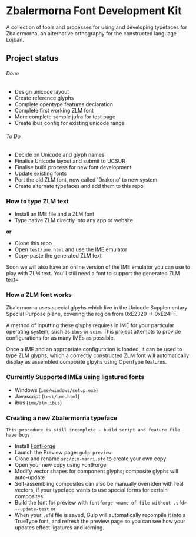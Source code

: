 
# Zbalermorna Font Development Kit

A collection of tools and processes for using and developing typefaces for
Zbalermorna, an alternative orthography for the constructed language Lojban.

## Project status

###### Done

- Design unicode layout
- Create reference glyphs
- Complete opentype features declaration
- Complete first working ZLM font
- More complete sample jufra for test page
- Create ibus config for existing unicode range

###### To Do

- Decide on Unicode and glyph names
- Finalise Unicode layout and submit to UCSUR
- Finalise build process for new font development
- Update existing fonts
- Port the old ZLM font, now called 'Drakono' to new system
- Create alternate typefaces and add them to this repo


### How to type ZLM text

- Install an IME file and a ZLM font
- Type native ZLM directly into any app or website

**or**

- Clone this repo
- Open `test/ime.html` and use the IME emulator
- Copy-paste the generated ZLM text

Soon we will also have an online version of the IME emulator you can use to play
with ZLM text. You'll still need a font to support the generated ZLM text~


### How a ZLM font works

Zbalermorna uses special glpyhs which live in the Unicode Supplementary
Special Purpose plane, covering the region from 0xE2320 -> 0xE24FF.

A method of inputting these glyphs requires in IME for your particular
operating system, such as `ibus` or `scim`. This project attempts to provide
configurations for as many IMEs as possible.

Once a IME and an appropriate configuration is loaded, it can be used to type
ZLM glyphs, which a correctly constructed ZLM font will automatically display
as assembled composite glpyhs using OpenType features.


### Currently Supported IMEs using ligatured fonts

- Windows (`ime/windows/setup.exe`)
- Javascript (`test/ime.html`)
- ibus (`ime/zlm.ibus`)


### Creating a new Zbalermorna typeface

```
This procedure is still incomplete - build script and feature file have bugs
```

- Install [FontForge](http://fontforge.github.io)
- Launch the Preview page: `gulp preview`
- Clone and rename `src/zlm-manri.sfd` to create your own copy
- Open your new copy using FontForge
- Modify vector shapes for component glyphs; composite glyphs will auto-update
- Self-assembling composites can also be manually overriden with real vectors,
  if your typeface wants to use special forms for certain composites.
- Build the font for preview with `fontforge <name of file without .sfd> --update-test` or
- When your `.sfd` file is saved, Gulp will automatically recompile it into a
  TrueType font, and refresh the preview page so you can see how your updates
  effect ligatures and kerning.


